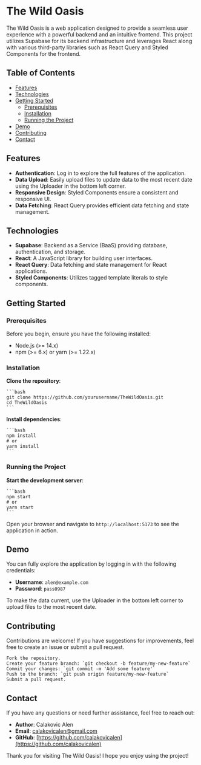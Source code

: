 # The Wild Oasis

The Wild Oasis is a web application designed to provide a seamless user experience with a powerful backend and an intuitive frontend. This project utilizes Supabase for its backend infrastructure and leverages React along with various third-party libraries such as React Query and Styled Components for the frontend.

## Table of Contents

- [Features](#features)
- [Technologies](#technologies)
- [Getting Started](#getting-started)
  - [Prerequisites](#prerequisites)
  - [Installation](#installation)
  - [Running the Project](#running-the-project)
- [Demo](#demo)
- [Contributing](#contributing)
- [Contact](#contact)

## Features

- **Authentication**: Log in to explore the full features of the application.
- **Data Upload**: Easily upload files to update data to the most recent date using the Uploader in the bottom left corner.
- **Responsive Design**: Styled Components ensure a consistent and responsive UI.
- **Data Fetching**: React Query provides efficient data fetching and state management.

## Technologies

- **Supabase**: Backend as a Service (BaaS) providing database, authentication, and storage.
- **React**: A JavaScript library for building user interfaces.
- **React Query**: Data fetching and state management for React applications.
- **Styled Components**: Utilizes tagged template literals to style components.

## Getting Started

### Prerequisites

Before you begin, ensure you have the following installed:

- Node.js (>= 14.x)
- npm (>= 6.x) or yarn (>= 1.22.x)

### Installation

**Clone the repository**:

    ```bash
    git clone https://github.com/yourusername/TheWildOasis.git
    cd TheWildOasis
    ```

**Install dependencies**:

    ```bash
    npm install
    # or
    yarn install
    ```

### Running the Project

**Start the development server**:

    ```bash
    npm start
    # or
    yarn start
    ```

Open your browser and navigate to `http://localhost:5173` to see the application in action.

## Demo

You can fully explore the application by logging in with the following credentials:
- **Username**: `alen@example.com`
- **Password**: `pass0987`

To make the data current, use the Uploader in the bottom left corner to upload files to the most recent date.

## Contributing

Contributions are welcome! If you have suggestions for improvements, feel free to create an issue or submit a pull request.

    Fork the repository.
    Create your feature branch: `git checkout -b feature/my-new-feature`
    Commit your changes: `git commit -m 'Add some feature'`
    Push to the branch: `git push origin feature/my-new-feature`
    Submit a pull request.

## Contact

If you have any questions or need further assistance, feel free to reach out:

- **Author**: Calakovic Alen
- **Email**: calakovicalen@gmail.com
- **GitHub**: [https://github.com/calakovicalen](https://github.com/calakovicalen)

Thank you for visiting The Wild Oasis! I hope you enjoy using the project!
